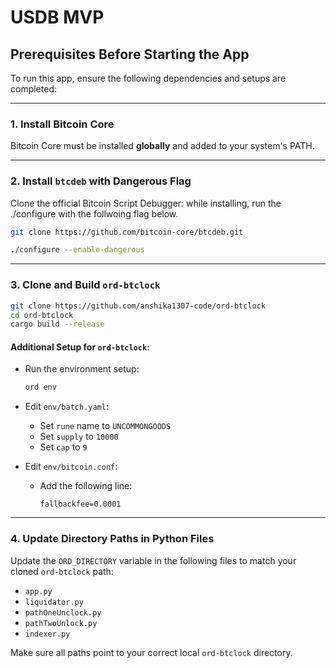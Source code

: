 # USDB MVP

## Prerequisites Before Starting the App

To run this app, ensure the following dependencies and setups are completed:

---

### 1. Install Bitcoin Core

Bitcoin Core must be installed **globally** and added to your system's PATH.

---

### 2. Install `btcdeb` with Dangerous Flag

Clone the official Bitcoin Script Debugger:
while installing, run the ./configure with the follwoing flag below.

```bash
git clone https://github.com/bitcoin-core/btcdeb.git

./configure --enable-dangerous

```

---

### 3. Clone and Build `ord-btclock`

```bash
git clone https://github.com/anshika1307-code/ord-btclock
cd ord-btclock
cargo build --release
```

#### Additional Setup for `ord-btclock`:

- Run the environment setup:
  
  ```bash
  ord env
  ```

- Edit `env/batch.yaml`:
  - Set `rune` name to `UNCOMMONGOODS`
  - Set `supply` to `10000`
  - Set `cap` to `9`

- Edit `env/bitcoin.conf`:
  - Add the following line:

    ```
    fallbackfee=0.0001
    ```

---

### 4. Update Directory Paths in Python Files

Update the `ORD_DIRECTORY` variable in the following files to match your cloned `ord-btclock` path:

- `app.py`
- `liquidator.py`
- `pathOneUnclock.py`
- `pathTwoUnlock.py`
- `indexer.py`

Make sure all paths point to your correct local `ord-btclock` directory.